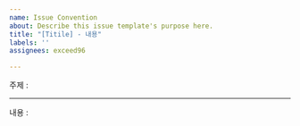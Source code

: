 ```yaml
---
name: Issue Convention
about: Describe this issue template's purpose here.
title: "[Titile] - 내용"
labels: ''
assignees: exceed96

---
```


<!--[Feat] - 새로운 기능 추가
[Fix]   - 버그 수정
[Design] - Css & 디자인 변경
[Refactor] - 코드 리팩토링
[Remove] - 파일 삭제
[Rename] - 파일, 폴더 수정
[Chore] - 패키지 매니저 등 수정 -> .gitignore
[Any] - 애매한 경우. -->
주제 : 

-------------------
내용 :
